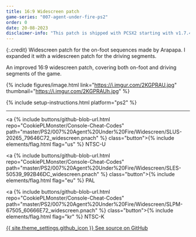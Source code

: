 ```yaml
---
title: 16:9 Widescreen patch
game-series: "007-agent-under-fire-ps2"
order: 0
date: 20-08-2023
disclaimer-info: "This patch is shipped with PCSX2 starting with v1.7.4934."
---
```


{:.credit}
Widescreen patch for the on-foot sequences made by Arapapa. I expanded it with a widescreen patch for the driving segments.

An improved 16:9 widescreen patch, covering both on-foot and driving segments of the game.

{% include figures/image.html link="https://i.imgur.com/2KGPRAU.jpg" thumbnail="https://i.imgur.com/2KGPRAUh.jpg" %}

{% include setup-instructions.html platform="ps2" %}

***

<a {% include buttons/github-blob-url.html repo="CookiePLMonster/Console-Cheat-Codes" path="master/PS2/007%20Agent%20Under%20Fire/Widescreen/SLUS-20265_79646C72_widescreen.pnach" %} class="button">{% include elements/flag.html flag="us" %} NTSC-U</a>

<a {% include buttons/github-blob-url.html repo="CookiePLMonster/Console-Cheat-Codes" path="master/PS2/007%20Agent%20Under%20Fire/Widescreen/SLES-50539_992B46DC_widescreen.pnach" %} class="button">{% include elements/flag.html flag="eu" %} PAL</a>

<a {% include buttons/github-blob-url.html repo="CookiePLMonster/Console-Cheat-Codes" path="master/PS2/007%20Agent%20Under%20Fire/Widescreen/SLPM-67505_60666E72_widescreen.pnach" %} class="button">{% include elements/flag.html flag="kr" %} NTSC-K</a>

<a href="https://github.com/CookiePLMonster/Console-Cheat-Codes/tree/master/PS2/007%20Agent%20Under%20Fire/Widescreen" class="button github" target="_blank">{{ site.theme_settings.github_icon }} See source on GitHub</a>

